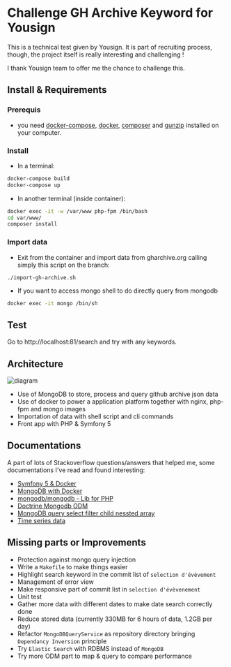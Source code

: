 # Challenge GH Archive Keyword for Yousign
This is a technical test given by Yousign. 
It is part of recruiting process, though, the project itself is really interesting and challenging ! 

I thank Yousign team to offer me the chance to challenge this. 

## Install & Requirements

### Prerequis
* you need [docker-compose](https://docs.docker.com/compose/install/), [docker](https://docs.docker.com/engine/install/), 
[composer](https://getcomposer.org/download/) and [gunzip](https://g.co/kgs/3gfDp5) installed on your computer.

### Install
* In a terminal:

```bash
docker-compose build
docker-compose up
```

* In another terminal (inside container):

```bash
docker exec -it -w /var/www php-fpm /bin/bash
cd var/www/
composer install
```

### Import data

* Exit from the container and import data from gharchive.org calling simply this script on the branch:
```terminal
./import-gh-archive.sh
```

* If you want to access mongo shell to do directly query from mongodb
```bash
docker exec -it mongo /bin/sh
```

## Test
Go to http://localhost:81/search and try with any keywords. 

## Architecture
![diagram](http://www.plantuml.com/plantuml/proxy?cache=no&src=https://raw.githubusercontent.com/hwaseonchoi/project-yousign/master/architecture.puml)

- Use of MongoDB to store, process and query github archive json data
- Use of docker to power a application platform together with nginx, php-fpm and mongo images
- Importation of data with shell script and cli commands
- Front app with PHP & Symfony 5

## Documentations
A part of lots of Stackoverflow questions/answers that helped me,
some documentations I've read and found interesting:

- [Symfony 5 & Docker](https://dev.to/martinpham/symfony-5-development-with-docker-4hj8)   
- [MongoDB with Docker](https://dev.to/sonyarianto/how-to-spin-mongodb-server-with-docker-and-docker-compose-2lef)
- [mongodb/mongodb - Lib for PHP](https://github.com/mongodb/mongo-php-library)
- [Doctrine Mongodb ODM](https://www.doctrine-project.org/projects/doctrine-mongodb-odm/en/latest/reference/introduction.html#setup)
- [MongoDB query select filter child nessted array](https://techbrij.com/mongodb-query-select-filter-child-nested-array)
- [Time series data](https://www.mongodb.com/blog/post/time-series-data-and-mongodb-part-2-schema-design-best-practices)

## Missing parts or Improvements

- Protection against mongo query injection
- Write a `Makefile` to make things easier
- Highlight search keyword in the commit list of `selection d'évèvement`
- Management of error view
- Make responsive part of commit list in `selection d'évèvenement`
- Unit test
- Gather more data with different dates to make date search correctly done
- Reduce stored data (currently 330MB for 6 hours of data, 1.2GB per day)  
- Refactor `MongoDBQueryService` as repository directory bringing `Dependancy Inversion` principle
- Try `Elastic Search` with RDBMS instead of `MongoDB` 
- Try more ODM part to map & query to compare performance
